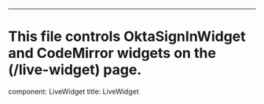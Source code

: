 ---
# This file controls OktaSignInWidget and CodeMirror widgets on the (/live-widget) page.

component: LiveWidget
title: LiveWidget